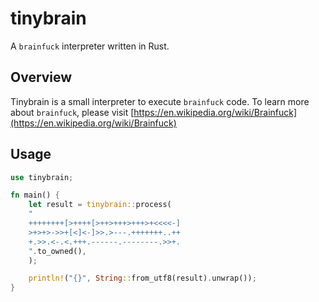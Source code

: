 # tinybrain

A `brainfuck` interpreter written in Rust.

## Overview

Tinybrain is a small interpreter to execute `brainfuck` code. To learn more about `brainfuck`, please visit [https://en.wikipedia.org/wiki/Brainfuck](https://en.wikipedia.org/wiki/Brainfuck)

## Usage

```rust
use tinybrain;

fn main() {
    let result = tinybrain::process(
    "
    ++++++++[>++++[>++>+++>+++>+<<<<-]
    >+>+>->>+[<]<-]>>.>---.+++++++..++
    +.>>.<-.<.+++.------.--------.>>+.
    ".to_owned(),
    );

    println!("{}", String::from_utf8(result).unwrap());
}
```
